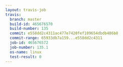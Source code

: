 ```yaml
---
layout: travis-job
travis:
  branch: master
  build-id: 465676570
  build-number: 135
  commit: e558dd2c4311ac477e7420fef109654dbdb486b8
  commit-range: 65933db7a159...e558dd2c4311
  job-id: 465676572
  job-number: 135.1
  os-name: linux
  test-result: 0
---
```

